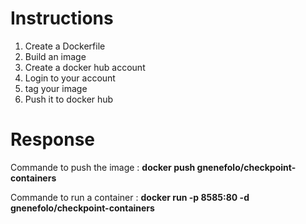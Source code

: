# Instructions
1. Create a Dockerfile
2. Build an image
3. Create a docker hub account
4. Login to your account 
5. tag your image
6. Push it to docker hub

# Response
Commande to push the image : **docker push gnenefolo/checkpoint-containers**

Commande to run a container : **docker run -p 8585:80 -d gnenefolo/checkpoint-containers**
